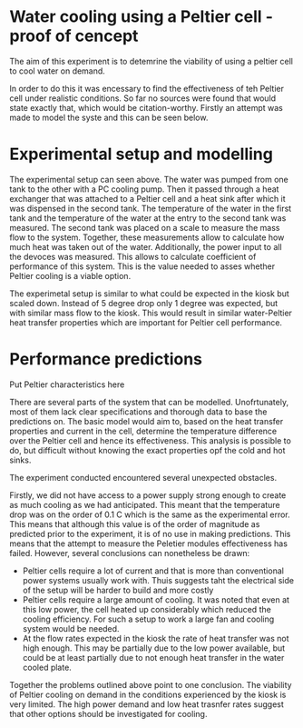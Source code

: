# Water cooling using a Peltier cell - proof of cencept

The aim of this experiment is to detemrine the viability of using a peltier cell to cool water on demand.

In order to do this it was encessary to find the effectiveness of teh Peltier cell under realistic conditions. So far no sources were found that would state exactly that, which would be citation-worthy.
Firstly an attempt was made to model the syste and this can be seen below. 

# Experimental setup and modelling
The experimental setup can seen above. The water was pumped from one tank to the other with a PC cooling pump. Then it passed through a heat exchanger that was attached to a Peltier cell and a heat sink after which it was dispensed in the second tank. The temperature of the water in the first tank and the temperature of the water at the entry to the second tank was measured. The second tank was placed on a scale to measure the mass flow to the system. Together, these measurements allow to calculate how much heat was taken out of the water. Additionally, the power input to all the devoces was measured. This allows to calculate coefficient of performance of this system. This is the value needed to asses whether Peltier cooling is a viable option.

The experimetal setup is similar to what could be expected in the kiosk but scaled down. Instead of 5 degree drop only 1 degree was expected, but with similar mass flow to the kiosk. This would result in similar water-Peltier heat transfer properties which are important for Peltier cell performance.

# Performance predictions

Put Peltier characteristics here

There are several parts of the system that can be modelled. Unofrtunately, most of them lack clear specifications and thorough data to base the predictions on. The basic model would aim to, based on the heat transfer properties and current in the cell, determine the temperature difference over the Peltier cell and hence its effectiveness. This analysis is possible to do, but difficult without knowing the exact properties opf the cold and hot sinks. 


The experiment conducted encountered several unexpected obstacles. 

Firstly, we did not have access to a power supply strong enough to create as much cooling as we had anticipated.
This meant that the temperature drop was on the order of 0.1 C which is the same as the experimental error.
This means that although this value is of the order of magnitude as predicted prior to the experiment,
it is of no use in making predictions.
This means that the attempt to measure the Peletier modules effectiveness has failed.
However, several conclusions can nonetheless be drawn:

- Peltier cells require a lot of current and that is more than conventional power systems usually work with. Thuis suggests taht the electrical side of the setup will be harder to build and more costly
- Peltier cells require a large amount of cooling. It was noted that even at this low power, the cell heated up considerably which reduced the cooling efficiency. For such a setup to work a large fan and cooling system would be needed.
- At the flow rates expected in the kiosk the rate of heat transfer was not high enough. This may be partially due to the low power available, but could be at least partially due to not enough heat transfer in the water cooled plate.

Together the problems outlined above point to one conclusion. The viability of Peltier cooling on demand in the conditions experienced by the kiosk is very limited. The high power demand and low heat trasnfer rates suggest that other options should be investigated for cooling.


